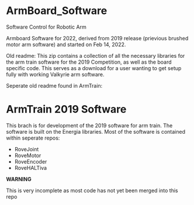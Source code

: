 # ArmBoard_Software
Software Control for Robotic Arm

Armboard Software for 2022, derived from 2019 release (prievious brushed motor arm software) and started on Feb 14, 2022.



Old readme: 
This zip contains a collection of all the necessary libraries for the arm train software for the 2019 Competition, as well as the board specific code.
This serves as a download for a user wanting to get setup fully with working Valkyrie arm software.




Seperate old readme found in ArmTrain:

# ArmTrain 2019 Software #

This brach is for development of the 2019 software for arm train. The software is built on the Energia libraries. Most of the software is contained within seperate repos:

* RoveJoint
* RoveMotor
* RoveEncoder
* RoveHALTiva

__WARNING__

This is very incomplete as most code has not yet been merged into this repo